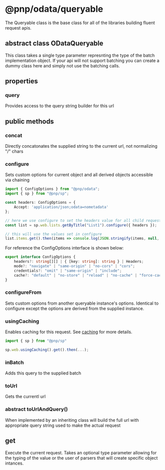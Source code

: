 # @pnp/odata/queryable

The Queryable class is the base class for all of the libraries building fluent request apis.

## abstract class ODataQueryable<BatchType extends ODataBatch>

This class takes a single type parameter represnting the type of the batch implementation object. If your api will not support batching 
you can create a dummy class here and simply not use the batching calls.

## properties

### query

Provides access to the query string builder for this url

## public methods

### concat

Directly concatonates the supplied string to the current url, not normalizing "/" chars

### configure

Sets custom options for current object and all derived objects accessible via chaining

```TypeScript
import { ConfigOptions } from "@pnp/odata";
import { sp } from "@pnp/sp";

const headers: ConfigOptions = {
    Accept: 'application/json;odata=nometadata'
};

// here we use configure to set the headers value for all child requests of the list instance
const list = sp.web.lists.getByTitle("List1").configure({ headers });

// this will use the values set in configure
list.items.get().then(items => console.log(JSON.stringify(items, null, 2));
```

For reference the ConfigOptions interface is shown below:
```TypeScript
export interface ConfigOptions {
    headers?: string[][] | { [key: string]: string } | Headers;
    mode?: "navigate" | "same-origin" | "no-cors" | "cors";
    credentials?: "omit" | "same-origin" | "include";
    cache?: "default" | "no-store" | "reload" | "no-cache" | "force-cache" | "only-if-cached";
}
```

### configureFrom

Sets custom options from another queryable instance's options. Identical to configure except the options are derived from the supplied instance.

### usingCaching

Enables caching for this request. See [caching](caching.md) for more details.

```TypeScript
import { sp } from "@pnp/sp"

sp.web.usingCaching().get().then(...);
```

### inBatch

Adds this query to the supplied batch

### toUrl

Gets the currentl url

### abstract toUrlAndQuery()

When implemented by an inheriting class will build the full url with appropriate query string used to make the actual request

## get

Execute the current request. Takes an optional type parameter allowing for the typing of the value or the user of parsers that will create specific object intances.
